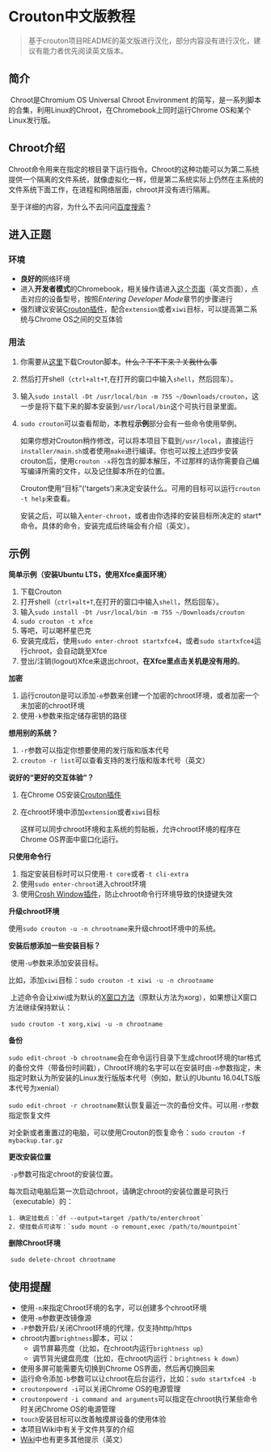 # Crouton中文版教程

> 基于crouton项目README的英文版进行汉化，部分内容没有进行汉化，建议有能力者优先阅读英文版本。

## 简介

​	Chroot是Chromium OS Universal Chroot Environment 的简写，是一系列脚本的合集，利用Linux的Chroot，在Chromebook上同时运行Chrome OS和某个Linux发行版。

## Chroot介绍

​	Chroot命令用来在指定的根目录下运行指令。Chroot的这种功能可以为第二系统提供一个隔离的文件系统，就像虚拟化一样，但是第二系统实际上仍然在主系统的文件系统下面工作，在进程和网络层面，chroot并没有进行隔离。

​	至于详细的内容，为什么不去问问[百度搜索](https://www.baidu.com/s?wd=chroot)？

## 进入正题

### 环境

- **良好的**网络环境
- 进入**开发者模式**的Chromebook，相关操作请进入[这个页面](https://www.chromium.org/chromium-os/developer-information-for-chrome-os-devices)（英文页面），点击对应的设备型号，按照*Entering Developer Mode*章节的步骤进行
- 强烈建议安装[Crouton插件](https://chromewebstore.google.com/detail/crouton-integration/gcpneefbbnfalgjniomfjknbcgkbijom)，配合`extension`或者`xiwi`目标，可以提高第二系统与Chrome OS之间的交互体验

### 用法

1. 你需要从[这里](https://goo.gl/fd3zc?si=1)下载Crouton脚本。~~什么？下不下来？关我什么事~~

2. 然后打开shell（`ctrl+alt+T`,在打开的窗口中输入`shell`，然后回车）。

3. 输入`sudo install -Dt /usr/local/bin -m 755 ~/Downloads/crouton`，这一步是将下载下来的脚本安装到`/usr/local/bin`这个可执行目录里面。

4. `sudo crouton`可以查看帮助，本教程**示例**部分会有一些命令使用举例。

   如果你想对Crouton稍作修改，可以将本项目下载到`/usr/local`，直接运行`installer/main.sh`或者使用`make`进行编译。你也可以按上述四步安装crouton后，使用`crouton -x`将包含的脚本解压，不过那样的话你需要自己编写编译所需的文件，以及记住脚本所在的位置。

   Crouton使用“目标”('targets')来决定安装什么。可用的目标可以运行`crouton -t help`来查看。

   安装之后，可以输入`enter-chroot`，或者由你选择的安装目标所决定的 start* 命令。具体的命令，安装完成后终端会有介绍（英文）。  

## 示例

**简单示例（安装Ubuntu LTS，使用Xfce桌面环境）**

1. 下载Crouton
2. 打开shell（`ctrl+alt+T`,在打开的窗口中输入`shell`，然后回车）。
3. 输入`sudo install -Dt /usr/local/bin -m 755 ~/Downloads/crouton`
4. `sudo crouton -t xfce`
5. 等吧，可以喝杯星巴克
6. 安装完成后，使用`sudo enter-chroot startxfce4`，或者`sudo startxfce4`运行chroot，会自动跳至Xfce
7. 登出/注销(logout)Xfce来退出chroot，**在Xfce里点击关机是没有用的**。

**加密**

1. 运行crouton是可以添加`-e`参数来创建一个加密的chroot环境，或者加密一个未加密的chroot环境
2. 使用`-k`参数来指定储存密钥的路径

**想用别的系统？**

1. `-r`参数可以指定你想要使用的发行版和版本代号
2. `crouton -r list`可以查看支持的发行版和版本代号（英文）

**说好的“更好的交互体验”？**

1. 在Chrome OS安装[Crouton插件](https://chromewebstore.google.com/detail/crouton-integration/gcpneefbbnfalgjniomfjknbcgkbijom)

2. 在chroot环境中添加`extension`或者`xiwi`目标

   这样可以同步chroot环境和主系统的剪贴板，允许chroot环境的程序在Chrome OS界面中窗口化运行。

**只使用命令行**

1. 指定安装目标时可以只使用`-t core`或者`-t cli-extra`
2. 使用`sudo enter-chroot`进入chroot环境
3. 使用[Crosh Window插件](https://chromewebstore.google.com/detail/crosh-window/nhbmpbdladcchdhkemlojfjdknjadhmh)，防止chroot命令行环境导致的快捷键失效

**升级chroot环境**

​	使用`sudo crouton -u -n chrootname`来升级chroot环境中的系统。

**安装后想添加一些安装目标？**

​	使用`-u`参数来添加安装目标。

​	比如，添加`xiwi`目标：`sudo crouton -t xiwi -u -n chrootname`

​	上述命令会让xiwi成为默认的[X窗口方法](https://baike.baidu.com/item/X%E7%AA%97%E5%8F%A3/1471357?fr=aladdin)（原默认方法为xorg），如果想让X窗口方法继续保持默认：

​	`sudo crouton -t xorg,xiwi -u -n chrootname`

**备份**

​	`sudo edit-chroot -b chrootname`会在命令运行目录下生成chroot环境的tar格式的备份文件（带备份时间戳），Chroot环境的名字可以在安装时由`-n`参数指定，未指定时默认为所安装的Linux发行版版本代号（例如，默认的Ubuntu 16.04LTS版本代号为xenial）

​	`sudo edit-chroot -r chrootname`默认恢复最近一次的备份文件。可以用`-r`参数指定恢复文件

​	对全新或者重置过的电脑，可以使用Crouton的恢复命令：`sudo crouton -f mybackup.tar.gz`

**更改安装位置**

​	`-p`参数可指定chroot的安装位置。

​	每次启动电脑后第一次启动chroot，请确定chroot的安装位置是可执行（executable）的：

	1. 确定挂载点：`df --output=target /path/to/enterchroot`
 	2. 使挂载点可读写：`sudo mount -o remount,exec /path/to/mountpoint`

**删除Chroot环境**

​	`sudo delete-chroot chrootname`

## 使用提醒

- 使用`-n`来指定Chroot环境的名字，可以创建多个chroot环境
- 使用`-m`参数更改镜像源
- `-P`参数开启/关闭Chroot环境的代理，仅支持http/https
- chroot内置`brightness`脚本，可以：
  - 调节屏幕亮度（比如，在chroot内运行`brightness up`）
  - 调节背光键盘亮度（比如，在chroot内运行：`brightness k down`）
- 使用多屏可能需要先切换到Chrome OS界面，然后再切换回来
- 运行命令添加`-b`参数可以让chroot在后台运行，比如：`sudo startxfce4 -b`
- `croutonpowerd -i`可以关闭Chrome OS的电源管理
- `croutonpowerd -i command and arguments`可以指定在chroot执行某些命令时关闭Chrome OS的电源管理
- `touch`安装目标可以改善触摸屏设备的使用体验
- 本项目Wiki中有关于文件共享的介绍
- [Wiki](https://github.com/dnschneid/crouton/wiki)中也有更多其他提示（英文）
